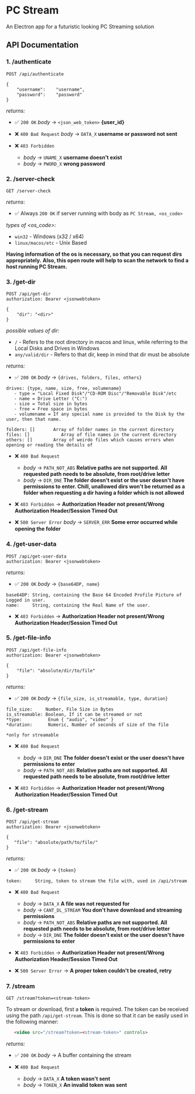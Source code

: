 # PC Stream

An Electron app for a futuristic looking PC Streaming solution

## API Documentation

### 1. /authenticate

```http
POST /api/authenticate

{
    "username":    "username",
    "password":    "password"
}
```
*returns:*
- ✅  `200 OK`
*body* ->  `<json_web_token>` **{user_id}**

- ❌  `400 Bad Request` 
*body* -> `DATA_X`   **username or password not sent**

- ❌ `403 Forbidden`
   - *body* -> `UNAME_X`    **username doesn't exist**
   - *body* -> `PWORD_X`    **wrong password**

### 2. /server-check

```http
GET /server-check
```
*returns*:
- ✅  Always `200 OK` if server running with body as `PC Stream, <os_code>`

*types of <os_code>:*
- `win32` - Windows (x32 / x64)
- `linux/macos/etc` - Unix Based

**Having information of the os is necessary, so that you can request dirs appropriately.**
**Also, this open route will help to scan the network to find a host running PC Stream.**

### 3. /get-dir

```http
POST /api/get-dir
authorization: Bearer <jsonwebtoken>

{
    "dir": "<dir>"
}
```
*possible values of dir:*
- `/` - Refers to the root directory in macos and linux, while referring to the Local Disks and Drives in Windows
- `any/valid/dir` - Refers to that dir, keep in mind that dir must be absolute

*returns:*
- ✅  `200 OK`
*body* -> `{drives, folders, files, others}`
 ```
 drives: {type, name, size, free, volumename}
    - type = "Local Fixed Disk"/"CD-ROM Disc"/"Removable Disk"/etc
    - name = Drive Letter ("C:")
    - size = Total size in bytes
    - free = Free space in bytes
    - volumename = If any special name is provided to the Disk by the user, then that name.

 folders: []       Array of folder names in the current directory
 files: []            Array of file names in the current directory
 others: []        Array of weirdo files which causes errors when opening or reading the details of
 ```


- ❌ `400 Bad Request`
   - *body* -> `PATH_NOT_ABS`    **Relative paths are not supported. All requested path needs to be absolute, from root/drive letter**
   - *body* -> `DIR_DNE`    **The folder doesn't exist or the user doesn't have permissions to enter. Chill, unallowed dirs won't be returned as a folder when requesting a dir having a folder which is not allowed**

- ❌ `403 Forbidden`
-> **Authorization Header not present/Wrong Authorization Header/Session Timed Out**

- ❌ `500 Server Error`
*body* -> `SERVER_ERR`    **Some error occurred while opening the folder**

### 4. /get-user-data

```http
POST /api/get-user-data
authorization: Bearer <jsonwebtoken>
```

*returns:*
- ✅  `200 OK` *body* ->  `{base64DP, name}`
```
base64DP: String, containing the Base 64 Encoded Profile Picture of Logged in user.
name:     String, containing the Real Name of the user.
```

- ❌ `403 Forbidden`
-> **Authorization Header not present/Wrong Authorization Header/Session Timed Out**


### 5. /get-file-info

```http
POST /api/get-file-info
authorization: Bearer <jsonwebtoken>

{
    "file": "absolute/dir/to/file"
}
```

*returns:*
- ✅  `200 OK` *body* ->  `{file_size, is_streamable, type, duration}`
```
file_size:     Number, File Size in Bytes
is_streamable: Boolean, If it can be streamed or not
*type:          Enum { "audio", "video" } 
*duration:      Numeric, Number of seconds of size of the file

*only for streamable
```

- ❌ `400 Bad Request`
   - *body* -> `DIR_DNE`    **The folder doesn't exist or the user doesn't have permissions to enter**
   - *body* -> `PATH_NOT_ABS`    **Relative paths are not supported. All requested path needs to be absolute, from root/drive letter**

- ❌ `403 Forbidden`
-> **Authorization Header not present/Wrong Authorization Header/Session Timed Out**

### 6. /get-stream

```http
POST /api/get-stream
authorization: Bearer <jsonwebtoken>

{
   "file": "absolute/path/to/file/"
}
```

*returns:*
- ✅  `200 OK` *body* ->  `{token}`
```
token:     String, token to stream the file with, used in /api/stream
```

- ❌ `400 Bad Request`
   - *body* -> `DATA_X`    **A file was not requested for**
   - *body* -> `CANT_DL_STREAM`    **You don't have download and streaming permissions**
   - *body* -> `PATH_NOT_ABS`    **Relative paths are not supported. All requested path needs to be absolute, from root/drive letter**
   - *body* -> `DIR_DNE`    **The folder doesn't exist or the user doesn't have permissions to enter**

- ❌ `403 Forbidden`
-> **Authorization Header not present/Wrong Authorization Header/Session Timed Out**

- ❌ `500 Server Error`
-> **A proper token couldn't be created, retry**

### 7. /stream

```http
GET /stream?token=<stream-token>
```

To stream or download, first a **token** is required. The token can be received using the path `/api/get-stream`.
This is done so that it can be easily used in the following manner:
```html
   <video src="/stream?token=<stream-token>" controls>
```

*returns:*
- ✅  `200 OK` *body* ->  A buffer containing the stream

- ❌ `400 Bad Request`
   - *body* -> `DATA_X`    **A token wasn't sent**
   - *body* -> `TOKEN_X`    **An invalid token was sent**
